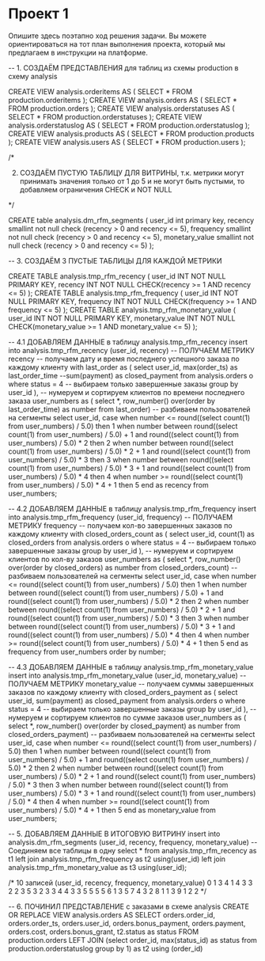 # Проект 1
Опишите здесь поэтапно ход решения задачи. 
Вы можете ориентироваться на тот план выполнения проекта, который мы предлагаем в инструкции на платформе.

-- 1. СОЗДАЁМ ПРЕДСТАВЛЕНИЯ для таблиц из схемы production в схему analysis

CREATE VIEW analysis.orderitems AS (
    SELECT *
    FROM production.orderitems
);
CREATE VIEW analysis.orders AS (
    SELECT *
    FROM production.orders
);
CREATE VIEW analysis.orderstatuses AS (
    SELECT *
    FROM production.orderstatuses
);
CREATE VIEW analysis.orderstatuslog AS (
    SELECT *
    FROM production.orderstatuslog
);
CREATE VIEW analysis.products AS (
    SELECT *
    FROM production.products
);
CREATE VIEW analysis.users AS (
    SELECT *
    FROM production.users
);

/* 

2. СОЗДАЁМ ПУСТУЮ ТАБЛИЦУ ДЛЯ ВИТРИНЫ,
   т.к. метрики могут принимать значения только от 1 до 5 и не могут быть пустыми,
   то добавляем ограничения CHECK и NOT NULL

*/


CREATE table analysis.dm_rfm_segments (
user_id int primary key,
recency smallint not null check (recency > 0 and recency <= 5),
frequency smallint not null check (recency > 0 and recency <= 5),
monetary_value smallint not null check (recency > 0 and recency <= 5)
);

-- 3. СОЗДАЁМ 3 ПУСТЫЕ ТАБЛИЦЫ ДЛЯ КАЖДОЙ МЕТРИКИ

CREATE TABLE analysis.tmp_rfm_recency (
user_id INT NOT NULL PRIMARY KEY,
recency INT NOT NULL CHECK(recency >= 1 AND recency <= 5)
);
CREATE TABLE analysis.tmp_rfm_frequency (
user_id INT NOT NULL PRIMARY KEY,
frequency INT NOT NULL CHECK(frequency >= 1 AND frequency <= 5)
);
CREATE TABLE analysis.tmp_rfm_monetary_value (
user_id INT NOT NULL PRIMARY KEY,
monetary_value INT NOT NULL CHECK(monetary_value >= 1 AND monetary_value <= 5)
);

-- 4.1 ДОБАВЛЯЕМ ДАННЫЕ в таблицу analysis.tmp_rfm_recency
insert into analysis.tmp_rfm_recency (user_id, recency)
-- ПОЛУЧАЕМ МЕТРИКУ recency
-- получаем дату и время последнего успешного заказа по каждому клиенту
with last_order as (
	select user_id, max(order_ts) as last_order_time
	       --sum(payment) as closed_payment
	from analysis.orders o 
	where status = 4     -- выбираем только завершенные заказы
	group by user_id
	),
-- нумеруем и сортируем клиентов по времени последнего заказа
user_numbers as (
	select *, 
	       row_number() over(order by last_order_time) as number
	from last_order)
-- разбиваем пользователей на сегменты
select user_id,
       case when number <= round((select count(1) from user_numbers) / 5.0) then 1
            when number between round((select count(1) from user_numbers) / 5.0) + 1 and round((select count(1) from user_numbers) / 5.0) * 2 then 2
            when number between round((select count(1) from user_numbers) / 5.0) * 2 + 1 and round((select count(1) from user_numbers) / 5.0) * 3 then 3
            when number between round((select count(1) from user_numbers) / 5.0) * 3 + 1 and round((select count(1) from user_numbers) / 5.0) * 4 then 4
            when number >= round((select count(1) from user_numbers) / 5.0) * 4 + 1 then 5
            end as recency
from user_numbers;

-- 4.2 ДОБАВЛЯЕМ ДАННЫЕ в таблицу analysis.tmp_rfm_frequency
insert into analysis.tmp_rfm_frequency (user_id, frequency)
-- ПОЛУЧАЕМ МЕТРИКУ frequency
-- получаем кол-во завершенных заказов по каждому клиенту
with closed_orders_count as (
	select user_id, 
	       count(1) as closed_orders
	from analysis.orders o 
	where status = 4        -- выбираем только завершенные заказы
	group by user_id
	),
-- нумеруем и сортируем клиентов по кол-ву заказов
user_numbers as (
	select *, 
	       row_number() over(order by closed_orders) as number
	from closed_orders_count)
-- разбиваем пользователей на сегменты
select user_id,
       case when number <= round((select count(1) from user_numbers) / 5.0) then 1
            when number between round((select count(1) from user_numbers) / 5.0) + 1 and round((select count(1) from user_numbers) / 5.0) * 2 then 2
            when number between round((select count(1) from user_numbers) / 5.0) * 2 + 1 and round((select count(1) from user_numbers) / 5.0) * 3 then 3
            when number between round((select count(1) from user_numbers) / 5.0) * 3 + 1 and round((select count(1) from user_numbers) / 5.0) * 4 then 4
            when number >= round((select count(1) from user_numbers) / 5.0) * 4 + 1 then 5
            end as frequency
from user_numbers
order by number;

-- 4.3 ДОБАВЛЯЕМ ДАННЫЕ в таблицу analysis.tmp_rfm_monetary_value
insert into analysis.tmp_rfm_monetary_value (user_id, monetary_value)
-- ПОЛУЧАЕМ МЕТРИКУ monetary_value
-- получаем суммы завершенных заказов по каждому клиенту
with closed_orders_payment as (
	select user_id, 
	       sum(payment) as closed_payment
	from analysis.orders o 
	where status = 4        -- выбираем только завершенные заказы
	group by user_id
	),
-- нумеруем и сортируем клиентов по сумме заказов
user_numbers as (
	select *, 
	       row_number() over(order by closed_payment) as number
	from closed_orders_payment)
-- разбиваем пользователей на сегменты
select user_id,
       case when number <= round((select count(1) from user_numbers) / 5.0) then 1
            when number between round((select count(1) from user_numbers) / 5.0) + 1 and round((select count(1) from user_numbers) / 5.0) * 2 then 2
            when number between round((select count(1) from user_numbers) / 5.0) * 2 + 1 and round((select count(1) from user_numbers) / 5.0) * 3 then 3
            when number between round((select count(1) from user_numbers) / 5.0) * 3 + 1 and round((select count(1) from user_numbers) / 5.0) * 4 then 4
            when number >= round((select count(1) from user_numbers) / 5.0) * 4 + 1 then 5
            end as monetary_value
from user_numbers;

-- 5. ДОБАВЛЯЕМ ДАННЫЕ В ИТОГОВУЮ ВИТРИНУ
insert into analysis.dm_rfm_segments (user_id, recency, frequency, monetary_value)
-- Соединяем все таблицы в одну
select *
from analysis.tmp_rfm_recency as t1
left join analysis.tmp_rfm_frequency as t2 using(user_id)
left join analysis.tmp_rfm_monetary_value as t3 using(user_id);

/*
10 записей
(user_id, recency, frequency, monetary_value)
0	1	3	4
1	4	3	3
2	2	3	5
3	2	3	3
4	4	3	3
5	5	5	5
6	1	3	5
7	4	3	2
8	1	1	3
9	1	2	2
 */
 
 -- 6. ПОЧИНИЛ ПРЕДСТАВЛЕНИЕ c заказами в схеме analysis
 CREATE OR REPLACE VIEW analysis.orders AS
SELECT orders.order_id,
    orders.order_ts,
    orders.user_id,
    orders.bonus_payment,
    orders.payment,
    orders.cost,
    orders.bonus_grant,
    t2.status as status
   FROM production.orders
LEFT JOIN (select order_id, max(status_id) as status from production.orderstatuslog group by 1) as t2 using (order_id)











